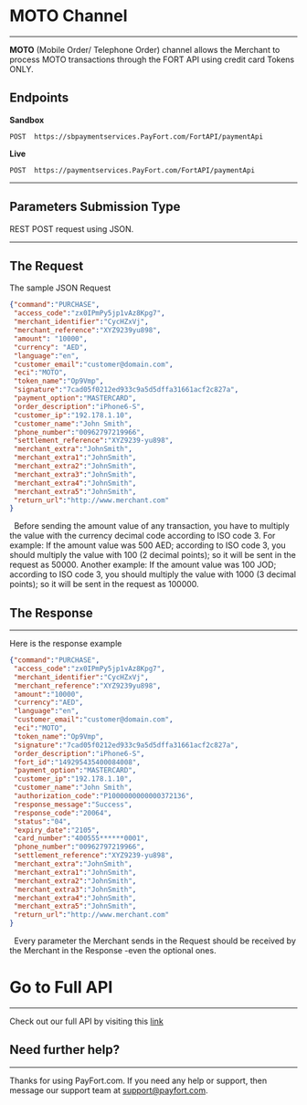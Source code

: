 # MOTO Channel

------

**MOTO** (Mobile Order/ Telephone Order) channel allows the Merchant to process MOTO transactions through the FORT API using credit card Tokens ONLY.

## Endpoints

**Sandbox**

```http
POST  https://sbpaymentservices.PayFort.com/FortAPI/paymentApi
```

**Live**

```http
POST  https://paymentservices.PayFort.com/FortAPI/paymentApi
```



------

## Parameters Submission Type

REST POST request using JSON.

------

## The Request

The sample JSON Request

```json
{"command":"PURCHASE",
 "access_code":"zx0IPmPy5jp1vAz8Kpg7",
 "merchant_identifier":"CycHZxVj",
 "merchant_reference":"XYZ9239yu898",
 "amount": "10000",
 "currency": "AED",
 "language":"en",
 "customer_email":"customer@domain.com",
 "eci":"MOTO",
 "token_name":"Op9Vmp",
 "signature":"7cad05f0212ed933c9a5d5dffa31661acf2c827a",
 "payment_option":"MASTERCARD",
 "order_description":"iPhone6-S",
 "customer_ip":"192.178.1.10",
 "customer_name":"John Smith",
 "phone_number":"00962797219966",
 "settlement_reference":"XYZ9239-yu898",
 "merchant_extra":"JohnSmith",
 "merchant_extra1":"JohnSmith",
 "merchant_extra2":"JohnSmith",
 "merchant_extra3":"JohnSmith",
 "merchant_extra4":"JohnSmith",
 "merchant_extra5":"JohnSmith",
 "return_url":"http://www.merchant.com"
}
```

<div class="alert alert-info"><i class="fa fa-info">&nbsp;&nbsp;</i>Before sending the amount value of any transaction, you have to multiply the value with the currency decimal code according to ISO code 3.
For example: If the amount value was 500 AED; according to ISO code 3, you should multiply the value with 100 (2 decimal points); so it will be sent in the request as 50000.
    Another example: If the amount value was 100 JOD; according to ISO code 3, you should multiply the value with 1000 (3 decimal points); so it will be sent in the request as 100000.</div>

## The Response

------

Here is the response example

```json
{"command":"PURCHASE",
 "access_code":"zx0IPmPy5jp1vAz8Kpg7",
 "merchant_identifier":"CycHZxVj",
 "merchant_reference":"XYZ9239yu898",
 "amount":"10000",
 "currency":"AED",
 "language":"en",
 "customer_email":"customer@domain.com",
 "eci":"MOTO",
 "token_name":"Op9Vmp",
 "signature":"7cad05f0212ed933c9a5d5dffa31661acf2c827a",
 "order_description":"iPhone6-S",
 "fort_id":"149295435400084008",
 "payment_option":"MASTERCARD",
 "customer_ip":"192.178.1.10",
 "customer_name":"John Smith",
 "authorization_code":"P1000000000000372136",
 "response_message":"Success",
 "response_code":"20064",
 "status":"04",
 "expiry_date":"2105",
 "card_number":"400555******0001",
 "phone_number":"00962797219966",
 "settlement_reference":"XYZ9239-yu898",
 "merchant_extra":"JohnSmith",
 "merchant_extra1":"JohnSmith",
 "merchant_extra2":"JohnSmith",
 "merchant_extra3":"JohnSmith",
 "merchant_extra4":"JohnSmith",
 "merchant_extra5":"JohnSmith",
 "return_url":"http://www.merchant.com"
}
```

<div class="alert alert-info"><i class="fa fa-info">&nbsp;&nbsp;</i>Every parameter the Merchant sends in the Request should be received by the Merchant in the Response -even the optional ones.</div>

# Go to Full API

------

Check out our full API by visiting this [link](https://docs.payfort.com/docs/api/build/index.html#redirection)

## Need further help?

------

Thanks for using PayFort.com. If you need any help or support, then message our support team at [support@payfort.com](mailto:support@payfort.com).

